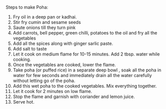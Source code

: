 Steps to make Poha:
1. Fry oil in a deep pan or kadhai.
2. Stir fry cumin and sesame seeds
3. Saute onions till they turn pink
4. Add carrots, bell pepper, green chilli, potatoes to the oil and fry all the vegetables
5. Add all the spices along with ginger sarlic paste.
6. Add salt to taste
7. Let it cook on medium flame for 10-15 minutes. Add 2 tbsp. water while cooking.
8. Once the vegetables are cooked, lower the flame.
9. Take poha (or puffed rice) in a separate deep bowl , soak all the poha in water for few seconds and immediately drain all the water carefully without letting go of the poha.
10. Add this wet poha to the cooked vegetables. Mix everything together.
11. Let it cook for 2 minutes on low flame.
12. Stop the flame and garnish with coriander and lemon juice.
13. Serve hot. 



